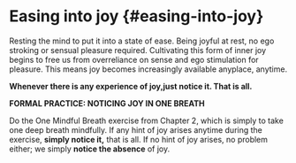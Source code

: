 # Easing into joy {#easing-into-joy}

Resting the mind to put it into a state of ease. Being joyful at rest, no ego stroking or sensual pleasure required. Cultivating this form of inner joy begins to free us from overreliance on sense and ego stimulation for pleasure. This means joy becomes increasingly available anyplace, anytime.

**Whenever there is any experience of joy,just notice it. That is all.**

**FORMAL PRACTICE: NOTICING JOY IN ONE BREATH**

Do the One Mindful Breath exercise from Chapter 2, which is simply to take one deep breath mindfully. If any hint of joy arises anytime during the exercise, **simply notice it,** that is all. If no hint of joy arises, no problem either; we simply **notice the absence** of joy.